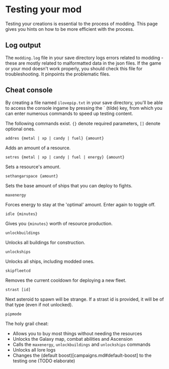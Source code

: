# Testing your mod

Testing your creations is essential to the process of modding. This page gives you hints on how to be more efficient with the process.

## Log output
The `modding.log` file in your save directory logs errors related to modding - these are mostly related to malformatted data in the json files. If the game or your mod doesn't work properly, you should check this file for troubleshooting. It pinpoints the problematic files.

## Cheat console
By creating a file named `ilovepip.txt` in your save directory, you'll be able to access the console ingame by pressing the ` (tilde) key, from which you can enter numerous commands to speed up testing content.

The following commands exist. `{}` denote required parameters, `[]` denote optional ones.

`addres {metal | xp | candy | fuel} {amount}`

Adds an amount of a resource.

`setres {metal | xp | candy | fuel | energy} {amount}`

Sets a resource's amount.

`sethangarspace {amount}`

Sets the base amount of ships that you can deploy to fights.

`maxenergy`

Forces energy to stay at the 'optimal' amount. Enter again to toggle off.

`idle {minutes}`

Gives you `{minutes}` worth of resource production.

`unlockbuildings`

Unlocks all buildings for construction.

`unlockships`

Unlocks all ships, including modded ones.

`skipfleetcd`

Removes the current cooldown for deploying a new fleet.

`strast [id]`

Next asteroid to spawn will be strange. If a strast id is provided, it will be of that type (even if not unlocked).

`pipmode`

The holy grail cheat:

- Allows you to buy most things without needing the resources
- Unlocks the Galaxy map, combat abilities and Ascension
- Calls the `maxenergy`, `unlockbuildings` and `unlockships` commands
- Unlocks all lore logs
- Changes the (default boost)[campaigns.md#default-boost] to the testing one (TODO elaborate)